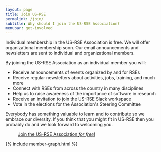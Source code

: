 ```yaml
---
layout: page
title: Join US-RSE
permalink: /join/
subtitle: Why should I join the US-RSE Association?
menubar: get-involved
---
```


Individual membership in the US-RSE Association is free. We will offer organizational membership soon. Our email announcements and newsletters are sent to individual and organizational members. 

By joining the US-RSE Association as an individual member you will:

<ul>
<li>Receive announcements of events organized by and for RSEs</li>
<li>Receive regular newsletters about activities, jobs, training, and much more</li>
<li>Connect with RSEs from across the country in many disciplines</li>
<li>Help us to raise awareness of the importance of software in research</li>
<li>Receive an invitation to join the US-RSE Slack workspace</li>
<li>Vote in the elections for the Association's Steering Committee</li>
</ul>

<p>Everybody has something valuable to learn and to contribute so we embrace our diversity.
If you think that you might fit in US-RSE then you probably do and we look forward to welcoming you.</p>

<div class="get-started-wrap" style="margin:auto">
    <a class="btn btn-warning" href="https://forms.gle/CRsH7sKAk3UvZJfB9" target="_blank" style="margin:40px;">Join the US-RSE Association <em>for free</em>!</a>
</div>


{% include member-graph.html %}
